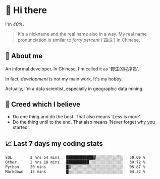 # 👋 Hi there

I'm *40%*.

> It's a nickname and the real name also in a way.
> My real name pronunciation is similar to *forty percent* ('四成') in Chinese.

## :speech_balloon: About me

An informal developer. In Chinese, I'm called it as '野生的程序员'.

In fact, _development_ is not my main work. It's my hobby.

Actually, I'm a data scientist, especially in geographic data mining.

## :see_no_evil: Creed which I believe

- Do one thing and do the best. That also means 'Less is more'.
- Do the thing until to the end. That also means 'Never forget why you started'.

## :chart_with_upwards_trend: Last 7 days my coding stats

<!--START_SECTION:waka-->

```txt
SQL        2 hrs 54 mins   ████████████▓░░░░░░░░░░░░   50.09 %
Other      2 hrs 18 mins   ██████████░░░░░░░░░░░░░░░   39.72 %
Python     20 mins         █▒░░░░░░░░░░░░░░░░░░░░░░░   05.87 %
Markdown   15 mins         █░░░░░░░░░░░░░░░░░░░░░░░░   04.32 %
```

<!--END_SECTION:waka-->

